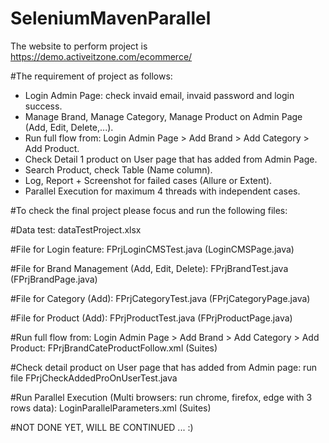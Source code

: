 # SeleniumMavenParallel

The website to perform project is https://demo.activeitzone.com/ecommerce/

#The requirement of project as follows:

- Login Admin Page: check invaid email, invaid password and login success.
- Manage Brand, Manage Category, Manage Product on Admin Page (Add, Edit, Delete,...).
- Run full flow from: Login Admin Page > Add Brand > Add Category > Add Product.
- Check Detail 1 product on User page that has added from Admin Page.
- Search Product, check Table (Name column).
- Log, Report + Screenshot for failed cases (Allure or Extent).
- Parallel Execution for maximum 4 threads with independent cases.

#To check the final project please focus and run the following files:

#Data test: dataTestProject.xlsx

#File for Login feature: FPrjLoginCMSTest.java (LoginCMSPage.java)

#File for Brand Management (Add, Edit, Delete): FPrjBrandTest.java (FPrjBrandPage.java)

#File for Category (Add): FPrjCategoryTest.java (FPrjCategoryPage.java)

#File for Product (Add): FPrjProductTest.java (FPrjProductPage.java)

#Run full flow from: Login Admin Page > Add Brand > Add Category > Add Product: FPrjBrandCateProductFollow.xml (Suites)

#Check detail product on User page that has added from Admin page: run file FPrjCheckAddedProOnUserTest.java

#Run Parallel Execution (Multi browsers: run chrome, firefox, edge with 3 rows data): LoginParallelParameters.xml (Suites)


#NOT DONE YET, WILL BE CONTINUED ... :)
